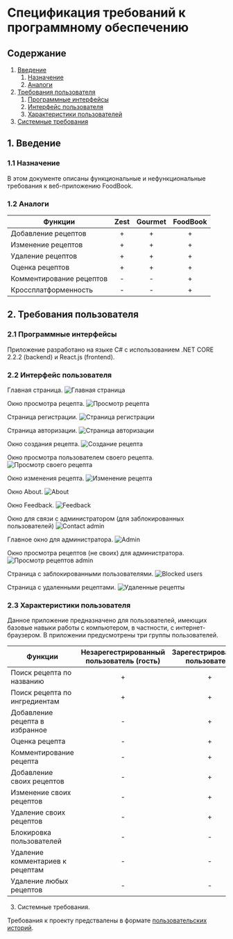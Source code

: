 # Спецификация требований к программному обеспечению

## Содержание

1. [Введение](#1)
   1. [Назначение](#1.1)
   2. [Аналоги](#1.2)
2. [Требования пользователя](#2)
   1. [Программные интерфейсы](#2.1)
   2. [Интерфейс пользователя](#2.2)
   3. [Характеристики пользователей](#2.3)
3. [Системные требования](#3)

<a name = "1">

## 1. Введение
</a>
<a name = "1.1">

### 1.1 Назначение
</a>
В этом документе описаны функциональные и нефункциональные требования к веб-приложению FoodBook.

<a name = "1.2">

### 1.2 Аналоги
</a>

|Функции|Zest|Gourmet|FoodBook|
|---|:-:|:-:|:-:|
|Добавление рецептов|+|+|+|
|Изменение рецептов|+|+|+|
|Удаление рецептов|+|+|+|
|Оценка рецептов|+|+|+| 
|Комментирование рецептов|-|-|+|
|Кроссплатформенность|-|-|+|

<a name = "2">

## 2. Требования пользователя

</a>
<a name = "2.1">

### 2.1 Программные интерфейсы
</a>

Приложение разработано на языке C# с использованием .NET CORE 2.2.2 (backend) и React.js (frontend).

<a name = "2.2">

### 2.2 Интерфейс пользователя
</a>

Главная страница.
![Главная страница](Mockups/mockup_1.png)

Окно просмотра рецепта.
![Просмотр рецепта](Mockups/mockup_2.png)

Страница регистрации.
![Страница регистрации](Mockups/mockup_3.png)

Страница авторизации.
![Страница авторизации](Mockups/mockup_5.png)

Окно создания рецепта.
![Создание рецепта](Mockups/mockup_6.png)

Окно просмотра пользователем своего рецепта.
![Просмотр своего рецепта](Mockups/mockup_7.png)

Окно изменения рецепта.
![Изменение рецепта](Mockups/mockup_8.png)

Окно About.
![About](Mockups/mockup_9.png)

Окно Feedback.
![Feedback](Mockups/mockup_10.png)

Окно для связи с администратором (для заблокированных пользователей)
![Contact admin](Mockups/mockup_11.png)

Главное окно для администратора.
![Admin](Mockups/mockup_12.png)

Окно просмотра рецептов (не своих) для администратора.
![Просмотр рецептов admin](Mockups/mockup_13.png)

Страница с заблокированными пользователями.
![Blocked users](Mockups/mockup_14.png)

Страница с удаленными рецептами.
![Удаленные рецепты](Mockups/mockup_15.png)

<a name = "2.3">

### 2.3 Характеристики пользователя
</a>
Данное приложение предназначено для пользователей, имеющих базовые навыки работы с компьютером, в частности, с интернет-браузером. В приложении предусмотрены три группы пользователей.

|Функции|Незарегестрированный пользователь (гость)|Зарегестрированный пользователь|Администратор|
|---|:-:|:-:|:-:|
|Поиск рецепта по названию|+|+|+|
|Поиск рецепта по ингредиентам|+|+|+|
|Добавление рецепта в избранное|-|+|+|
|Оценка рецепта|-|+|+|
|Комментирование рецепта|-|+|+|
|Добавление своих рецептов|-|+|+|
|Изменение своих рецептов|-|+|+|
|Удаление своих рецептов|-|+|+|
|Блокировка пользователей|-|-|+|
|Удаление комментариев к рецептам|-|-|+|
|Удаление любых рецептов|-|-|+|

<a name = "3">

3. Системные требования.
</a>

Требования к проекту предствалены в формате [пользовательских историй](UserStory.md).